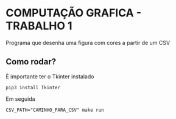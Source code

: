 # COMPUTAÇÃO GRAFICA - TRABALHO 1

Programa que desenha uma figura com cores a partir de um CSV

## Como rodar?

É importante ter o Tkinter instalado
```
pip3 install Tkinter
```

Em seguida
```
CSV_PATH="CAMINHO_PARA_CSV" make run
```